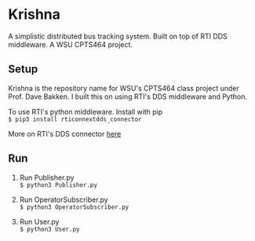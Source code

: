 # Krishna
A simplistic distributed bus tracking system. Built on top of RTI DDS middleware. A WSU CPTS464 project.

## Setup
Krishna is the repository name for WSU's CPTS464 class project under Prof. Dave Bakken. I built this on using RTI's DDS middleware and Python. 

To use RTI's python middleware. Install with pip \
`$ pip3 install rticonnextdds_connector`

More on RTI's DDS connector [here](https://github.com/rticommunity/rticonnextdds-connector-py)
## Run

1. Run Publisher.py \
`$ python3 Publisher.py`

2. Run OperatorSubscriber.py \
`$ python3 OperatorSubscriber.py`

3. Run User.py \
`$ python3 User.py`

